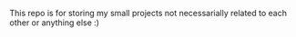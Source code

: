 This repo is for storing my small projects not necessarially related to each other or anything else :)